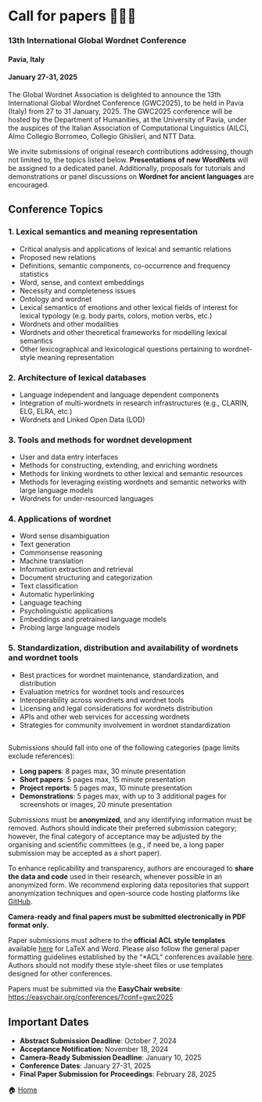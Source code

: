 # Call for papers 👩🏼‍💻

### 13th International Global Wordnet Conference
#### Pavia, Italy
#### January 27-31, 2025

 
The Global Wordnet Association is delighted to announce the 13th International Global Wordnet Conference (GWC2025), to be held in Pavia (Italy) from 27 to 31 January, 2025. The GWC2025 conference will be hosted by the Department of Humanities, at the University of Pavia, under the auspices of the Italian Association of Computational Linguistics (AILC), Almo Collegio Borromeo, Collegio Ghislieri, and NTT Data.
 
We invite submissions of original research contributions addressing, though not limited to, the topics listed below. **Presentations of new WordNets** will be assigned to a dedicated panel. Additionally, proposals for tutorials and demonstrations or panel discussions on **Wordnet for ancient languages** are encouraged.

## Conference Topics
### 1. Lexical semantics and meaning representation
- Critical analysis and applications of lexical and semantic relations
- Proposed new relations
- Definitions, semantic components, co-occurrence and frequency statistics
- Word, sense, and context embeddings
- Necessity and completeness issues
- Ontology and wordnet
- Lexical semantics of emotions and other lexical fields of interest for lexical typology (e.g. body parts, colors, motion verbs, etc.)
- Wordnets and other modalities
- Wordnets and other theoretical frameworks for modelling lexical semantics
- Other lexicographical and lexicological questions pertaining to wordnet-style meaning representation
### 2. Architecture of lexical databases
- Language independent and language dependent components
- Integration of multi-wordnets in research infrastructures (e.g., CLARIN, ELG, ELRA, etc.) 
- Wordnets and Linked Open Data (LOD)
### 3. Tools and methods for wordnet development
- User and data entry interfaces
- Methods for constructing, extending, and enriching wordnets
- Methods for linking wordnets to other lexical and semantic resources
- Methods for leveraging existing wordnets and semantic networks with large language models
- Wordnets for under-resourced languages
### 4. Applications of wordnet
- Word sense disambiguation
- Text generation
- Commonsense reasoning
- Machine translation
- Information extraction and retrieval
- Document structuring and categorization
- Text classification
- Automatic hyperlinking
- Language teaching
- Psycholinguistic applications
- Embeddings and pretrained language models
- Probing large language models
### 5. Standardization, distribution and availability of wordnets and wordnet tools
- Best practices for wordnet maintenance, standardization, and distribution
- Evaluation metrics for wordnet tools and resources
- Interoperability across wordnets and wordnet tools
- Licensing and legal considerations for wordnets distribution
- APIs and other web services for accessing wordnets
- Strategies for community involvement in wordnet standardization

## 
Submissions should fall into one of the following categories (page limits exclude references):
- **Long papers**: 8 pages max, 30 minute presentation
- **Short papers**: 5 pages max, 15 minute presentation
- **Project reports**: 5 pages max, 10 minute presentation
- **Demonstrations**: 5 pages max, with up to 3 additional pages for screenshots or images, 20 minute presentation

Submissions must be **anonymized**, and any identifying information must be removed. Authors should indicate their preferred submission category; however, the final category of acceptance may be adjusted by the organising and scientific committees (e.g., if need be, a long paper submission may be accepted as a short paper).

To enhance replicability and transparency, authors are encouraged to **share the data and code** used in their research, whenever possible in an anonymized form. We recommend exploring data repositories that support anonymization techniques and open-source code hosting platforms like [GitHub](https://anonymous.4open.science/).

**Camera-ready and final papers must be submitted electronically in PDF format only.**

Paper submissions must adhere to the **official ACL style templates** available [here](https://github.com/acl-org/acl-style-files) for LaTeX and Word. Please also follow the general paper formatting guidelines established by the “*ACL” conferences available [here](https://acl-org.github.io/ACLPUB/formatting.html). Authors should not modify these style-sheet files or use templates designed for other conferences.
 
Papers must be submitted via the **EasyChair website**: https://easychair.org/conferences/?conf=gwc2025 

## Important Dates
- **Abstract Submission Deadline**: October 7, 2024 
- **Acceptance Notification**: November 18, 2024 
- **Camera-Ready Submission Deadline**: January 10, 2025
- **Conference Dates**: January 27-31, 2025
- **Final Paper Submission for Proceedings**: February 28, 2025


🏠 [Home](https://unipv-larl.github.io/GWC2025/)
